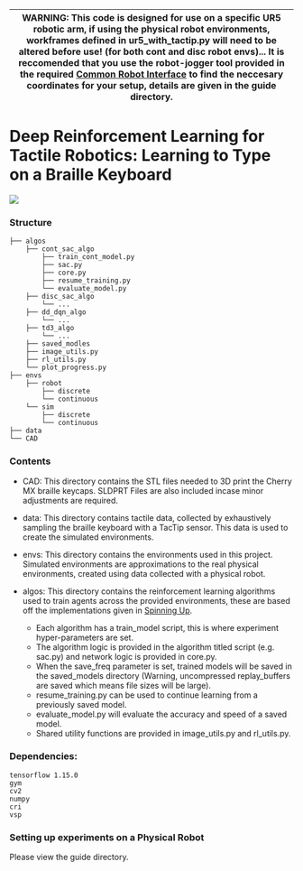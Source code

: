 | WARNING: This code is designed for use on a specific UR5 robotic arm, if using the physical robot environments, workframes defined in ur5_with_tactip.py will need to be altered before use! (for both cont and disc robot envs)... It is reccomended that you use the robot-jogger tool provided in the required [Common Robot Interface](https://github.com/jlloyd237/cri "Common Robot Interface") to find the neccesary coordinates for your setup, details are given in the guide directory. |
| --- |


# Deep Reinforcement Learning for Tactile Robotics: Learning to Type on a Braille Keyboard

![](figures/all_tasks_short.gif)

### Structure ###

    ├── algos                    
        ├── cont_sac_algo 
            ├── train_cont_model.py
            ├── sac.py 
            ├── core.py
            ├── resume_training.py
            └── evaluate_model.py  
        ├── disc_sac_algo
            └── ...  
        ├── dd_dqn_algo  
            └── ...
        ├── td3_algo
            └── ...
        ├── saved_modles
        ├── image_utils.py
        ├── rl_utils.py
        └── plot_progress.py
    ├── envs   
        ├── robot
            ├── discrete
            └── continuous
        └── sim
            ├── discrete
            └── continuous
    ├── data  
    └── CAD
   
### Contents ###

* CAD: This directory contains the STL files needed to 3D print the Cherry MX braille keycaps. SLDPRT Files are also included incase minor adjustments are required.

* data: This directory contains tactile data, collected by exhaustively sampling the braille keyboard with a TacTip sensor. This data is used to create the simulated environments.

* envs: This directory contains the environments used in this project. Simulated environments are approximations to the real physical environments, created using data collected with a physical robot. 

* algos: This directory contains the reinforcement learning algorithms used to train agents across the provided environments, these are based off the implementations given in [Spinning Up](https://spinningup.openai.com/en/latest/ "Spinning Up").
  * Each algorithm has a train_model script, this is where experiment hyper-parameters are set.
  * The algorithm logic is provided in the algorithm titled script (e.g. sac.py) and network logic is provided in core.py.
  * When the save_freq parameter is set, trained models will be saved in the saved_models directory (Warning, uncompressed replay_buffers are saved which means file sizes will be large).
  * resume_training.py can be used to continue learning from a previously saved model.
  * evaluate_model.py will evaluate the accuracy and speed of a saved model.
  * Shared utility functions are provided in image_utils.py and rl_utils.py.
  
  
### Dependencies:
```
tensorflow 1.15.0
gym
cv2
numpy
cri
vsp
```

### Setting up experiments on a Physical Robot ###
Please view the guide directory.
